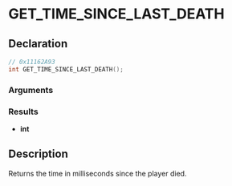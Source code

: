 # GET_TIME_SINCE_LAST_DEATH

## Declaration
```cpp
// 0x11162A93
int GET_TIME_SINCE_LAST_DEATH();
```

### Arguments

### Results
- **int**

## Description
Returns the time in milliseconds since the player died.